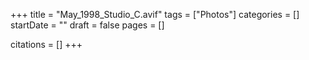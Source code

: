 +++
title = "May_1998_Studio_C.avif"
tags = ["Photos"]
categories = []
startDate = ""
draft = false
pages = []

citations = []
+++
